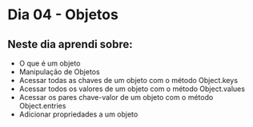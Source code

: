 # Dia 04 - Objetos

## Neste dia aprendi sobre: 

- O que é um objeto
- Manipulação de Objetos
- Acessar todas as chaves de um objeto com o método Object.keys
- Acessar todos os valores de um objeto com o método Object.values
- Acessar os pares chave-valor de um objeto com o método Object.entries
- Adicionar propriedades a um objeto